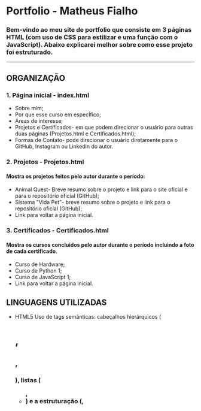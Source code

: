 # Portfolio - Matheus Fialho

### Bem-vindo ao meu site de portfolio que consiste em 3 páginas HTML (com uso de CSS para estilizar e uma função com o JavaScript). Abaixo explicarei melhor sobre como esse projeto foi estruturado.
_____________________________________________________________________________________________________________________________________________________________________________________________________________________

## ORGANIZAÇÃO

### 1. Página inicial - index.html
* Sobre mim;
* Por que esse curso em especÍfico;
* Áreas de interesse;
* Projetos e Certificados- em que podem direcionar o usuário para outras duas páginas (Projetos.html e Certificados.html);
* Formas de Contato- pode direcionar o usuário diretamente para o GitHub, Instagram ou Linkedin do autor.
  
### 2. Projetos - Projetos.html
#### Mostra os projetos feitos pelo autor durante o período:
* Animal Quest- Breve resumo sobre o projeto e link para o site oficial e para o repositório oficial (GitHub);
* Sistema "Vida Pet"- breve resumo sobre o projeto e link para o repositório oficial (GitHub);
* Link para voltar a página inicial.

### 3. Certificados - Certificados.html
#### Mostra os cursos concluídos pelo autor durante o período incluindo a foto de cada certificado. 
* Curso de Hardware;
* Curso de Python 1;
* Curso de JavaScript 1;
* Link para voltar a página inicial.

## LINGUAGENS UTILIZADAS

* HTML5
  Uso de tags semãnticas: cabeçalhos hierárquicos (<h1>,<h2>,<h3>), listas (<ul>, <li>) e a estruturação (<head>, <title>, <header>, <body>, <section>, <footer>, <p>, <a href>)
* CSS3
  Estilização do que foi feito em HTML5 (Cores, Fontes, ajustes de imagens)
* JavaScript
  Mecanismo de rolagem simples para as diferentes seções feita na página inicial 

  


## ESTRUTURA

* index.html - Página inicial
* Projetos.html - Página dedicada aos projetos
* Certificados.html - Página dedicada aos cursos concluídos
* organizacao.css - Responsável pela estilização do projeto (definindo layout fom Flexbox e Grid, cores e fontes)
* main.js - Responsável pelo mecanismo de rolagem simples na página inicial
* README.md 







